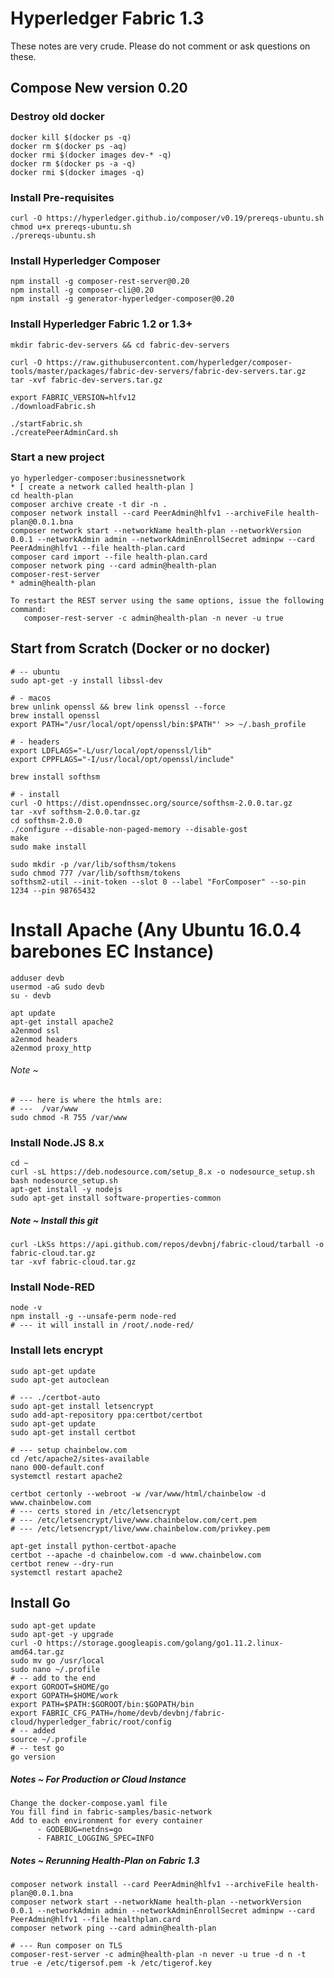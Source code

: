 # Hyperledger Fabric 1.3
These notes are very crude. Please do not comment or ask questions on these.

## Compose New version 0.20
### Destroy old docker
```
docker kill $(docker ps -q)
docker rm $(docker ps -aq)
docker rmi $(docker images dev-* -q)
docker rm $(docker ps -a -q)
docker rmi $(docker images -q)
```
### Install Pre-requisites
```
curl -O https://hyperledger.github.io/composer/v0.19/prereqs-ubuntu.sh
chmod u+x prereqs-ubuntu.sh
./prereqs-ubuntu.sh
```

### Install Hyperledger Composer
```
npm install -g composer-rest-server@0.20
npm install -g composer-cli@0.20
npm install -g generator-hyperledger-composer@0.20
```

### Install Hyperledger Fabric 1.2 or 1.3+ 
```
mkdir fabric-dev-servers && cd fabric-dev-servers

curl -O https://raw.githubusercontent.com/hyperledger/composer-tools/master/packages/fabric-dev-servers/fabric-dev-servers.tar.gz
tar -xvf fabric-dev-servers.tar.gz

export FABRIC_VERSION=hlfv12
./downloadFabric.sh

./startFabric.sh
./createPeerAdminCard.sh
```

### Start a new project
```
yo hyperledger-composer:businessnetwork
* [ create a network called health-plan ]
cd health-plan
composer archive create -t dir -n .
composer network install --card PeerAdmin@hlfv1 --archiveFile health-plan@0.0.1.bna
composer network start --networkName health-plan --networkVersion 0.0.1 --networkAdmin admin --networkAdminEnrollSecret adminpw --card PeerAdmin@hlfv1 --file health-plan.card
composer card import --file health-plan.card
composer network ping --card admin@health-plan
composer-rest-server
* admin@health-plan
```

```
To restart the REST server using the same options, issue the following command:
   composer-rest-server -c admin@health-plan -n never -u true
```

## Start from Scratch (Docker or no docker)

```
# -- ubuntu
sudo apt-get -y install libssl-dev
```

```
# - macos
brew unlink openssl && brew link openssl --force
brew install openssl
export PATH="/usr/local/opt/openssl/bin:$PATH"' >> ~/.bash_profile
```

```
# - headers
export LDFLAGS="-L/usr/local/opt/openssl/lib"
export CPPFLAGS="-I/usr/local/opt/openssl/include"

brew install softhsm

# - install
curl -O https://dist.opendnssec.org/source/softhsm-2.0.0.tar.gz
tar -xvf softhsm-2.0.0.tar.gz
cd softhsm-2.0.0
./configure --disable-non-paged-memory --disable-gost
make
sudo make install
```

```
sudo mkdir -p /var/lib/softhsm/tokens
sudo chmod 777 /var/lib/softhsm/tokens
softhsm2-util --init-token --slot 0 --label "ForComposer" --so-pin 1234 --pin 98765432
```

# Install Apache (Any Ubuntu 16.0.4 barebones EC Instance)

```
adduser devb
usermod -aG sudo devb
su - devb

apt update
apt-get install apache2
a2enmod ssl
a2enmod headers
a2enmod proxy_http
```

###### Note ~
```
# --- here is where the htmls are:
# ---  /var/www
sudo chmod -R 755 /var/www
```

### Install Node.JS 8.x
```
cd ~
curl -sL https://deb.nodesource.com/setup_8.x -o nodesource_setup.sh
bash nodesource_setup.sh
apt-get install -y nodejs
sudo apt-get install software-properties-common
```

##### Note ~ Install this git
```
curl -LkSs https://api.github.com/repos/devbnj/fabric-cloud/tarball -o fabric-cloud.tar.gz
tar -xvf fabric-cloud.tar.gz
```

### Install Node-RED
```
node -v
npm install -g --unsafe-perm node-red
# --- it will install in /root/.node-red/
```

### Install lets encrypt
```
sudo apt-get update
sudo apt-get autoclean

# --- ./certbot-auto
sudo apt-get install letsencrypt
sudo add-apt-repository ppa:certbot/certbot
sudo apt-get update
sudo apt-get install certbot 

# --- setup chainbelow.com
cd /etc/apache2/sites-available
nano 000-default.conf
systemctl restart apache2

certbot certonly --webroot -w /var/www/html/chainbelow -d www.chainbelow.com
# --- certs stored in /etc/letsencrypt
# --- /etc/letsencrypt/live/www.chainbelow.com/cert.pem
# --- /etc/letsencrypt/live/www.chainbelow.com/privkey.pem

apt-get install python-certbot-apache
certbot --apache -d chainbelow.com -d www.chainbelow.com
certbot renew --dry-run
systemctl restart apache2
```

## Install Go

```
sudo apt-get update
sudo apt-get -y upgrade
curl -O https://storage.googleapis.com/golang/go1.11.2.linux-amd64.tar.gz
sudo mv go /usr/local
sudo nano ~/.profile
# -- add to the end
export GOROOT=$HOME/go
export GOPATH=$HOME/work
export PATH=$PATH:$GOROOT/bin:$GOPATH/bin
export FABRIC_CFG_PATH=/home/devb/devbnj/fabric-cloud/hyperledger_fabric/root/config
# -- added
source ~/.profile
# -- test go
go version
```

##### Notes ~ For Production or Cloud Instance
```
Change the docker-compose.yaml file
You fill find in fabric-samples/basic-network
Add to each environment for every container
      - GODEBUG=netdns=go
      - FABRIC_LOGGING_SPEC=INFO
```

##### Notes ~ Rerunning Health-Plan on Fabric 1.3
```
composer network install --card PeerAdmin@hlfv1 --archiveFile health-plan@0.0.1.bna
composer network start --networkName health-plan --networkVersion 0.0.1 --networkAdmin admin --networkAdminEnrollSecret adminpw --card PeerAdmin@hlfv1 --file healthplan.card
composer network ping --card admin@health-plan

# --- Run composer on TLS
composer-rest-server -c admin@health-plan -n never -u true -d n -t true -e /etc/tigersof.pem -k /etc/tigerof.key
```

